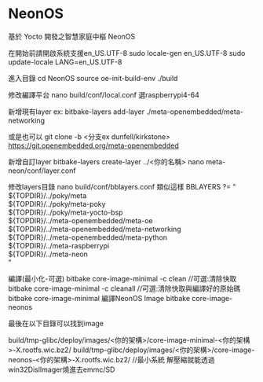 # NeonOS
基於 Yocto 開發之智慧家庭中樞 NeonOS

在開始前請開啟系統支援en_US.UTF-8
sudo locale-gen en_US.UTF-8
sudo update-locale LANG=en_US.UTF-8

進入目錄
cd NeonOS
source oe-init-build-env ./build

修改編譯平台
nano build/conf/local.conf
選raspberrypi4-64

新增現有layer
ex: bitbake-layers add-layer ./meta-openembedded/meta-networking

或是也可以
git clone -b <分支ex dunfell/kirkstone> https://git.openembedded.org/meta-openembedded

新增自訂layer
bitbake-layers create-layer ../<你的名稱>
nano meta-neon/conf/layer.conf

修改layers目錄
nano build/conf/bblayers.conf
類似這樣
BBLAYERS ?= " \
  ${TOPDIR}/../poky/meta \
  ${TOPDIR}/../poky/meta-poky \
  ${TOPDIR}/../poky/meta-yocto-bsp \
  ${TOPDIR}/../meta-openembedded/meta-oe \
  ${TOPDIR}/../meta-openembedded/meta-networking \
  ${TOPDIR}/../meta-openembedded/meta-python \
  ${TOPDIR}/../meta-raspberrypi \
  ${TOPDIR}/../meta-neon \
"

編譯(最小化-可選)
bitbake core-image-minimal -c clean //可選:清除快取
bitbake core-image-minimal -c cleanall //可選:清除快取與編譯好的原始碼
bitbake core-image-minimal
編譯NeonOS Image
bitbake core-image-neonos

最後在以下目錄可以找到image

build/tmp-glibc/deploy/images/<你的架構>/core-image-minimal-<你的架構>-X.rootfs.wic.bz2/
build/tmp-glibc/deploy/images/<你的架構>/core-image-neonos-<你的架構>-X.rootfs.wic.bz2/ //最小系統
解壓縮就能透過win32DislImager燒進去emmc/SD
